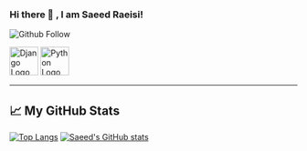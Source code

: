 ### Hi there 👋 , I am Saeed Raeisi!

![Github Follow](https://img.shields.io/github/followers/saeed-raeisi?style=social)


<img src="https://skillicons.dev/icons?i=django" alt="Django Logo" width="50" height="50"/> <img src="https://skillicons.dev/icons?i=python" alt="Python Logo" width="50" height="50"/>


---

## &#x1f4c8; My GitHub Stats

[![Top Langs](https://github-readme-stats.vercel.app/api/top-langs/?username=saeed-raeisi&hide=java,html,css&theme=radical)](https://github.com/anuraghazra/github-readme-stats) [![Saeed's GitHub stats](https://github-readme-stats.vercel.app/api?username=saeed-raeisi&theme=radical)](https://github.com/anuraghazra/github-readme-stats)



<!--
**saeed-raeisi/saeed-raeisi** is a ✨ _special_ ✨ repository because its `README.md` (this file) appears on your GitHub profile.

Here are some ideas to get you started:

- 🔭 I’m currently working on ...
- 🌱 I’m currently learning ...
- 👯 I’m looking to collaborate on ...
- 🤔 I’m looking for help with ...
- 💬 Ask me about ...
- 📫 How to reach me: ...
- 😄 Pronouns: ...
- ⚡ Fun fact: ...
-->
